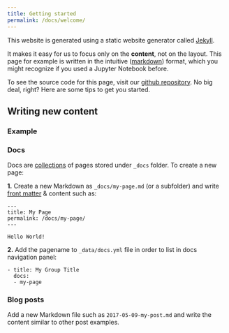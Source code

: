 ```yaml
---
title: Getting started
permalink: /docs/welcome/
---
```


This website is generated using a static website generator called [Jekyll](https://jekyllrb.com/).

It makes it easy for us to focus only on the **content**, not on the layout. This page for example is written
in the intuitive ([markdown](https://en.wikipedia.org/wiki/Markdown)) format,
which you might recognize if you used a Jupyter Notebook before.

To see the source code for this page, visit our
[github repository](https://github.com/transparency-lecture/transparency-lecture.github.io/blob/master/_docs/index.md).
No big deal, right? Here are some tips to get you started.

## Writing new content

### Example



### Docs

Docs are [collections](https://jekyllrb.com/docs/collections/) of pages stored under `_docs` folder. To create a new page:

**1.** Create a new Markdown as `_docs/my-page.md` (or a subfolder) and write [front matter](https://jekyllrb.com/docs/frontmatter/) & content such as:

```
---
title: My Page
permalink: /docs/my-page/
---

Hello World!
```

**2.** Add the pagename to `_data/docs.yml` file in order to list in docs navigation panel:

```
- title: My Group Title
  docs:
  - my-page
```

### Blog posts

Add a new Markdown file such as `2017-05-09-my-post.md` and write the content similar to other post examples.
